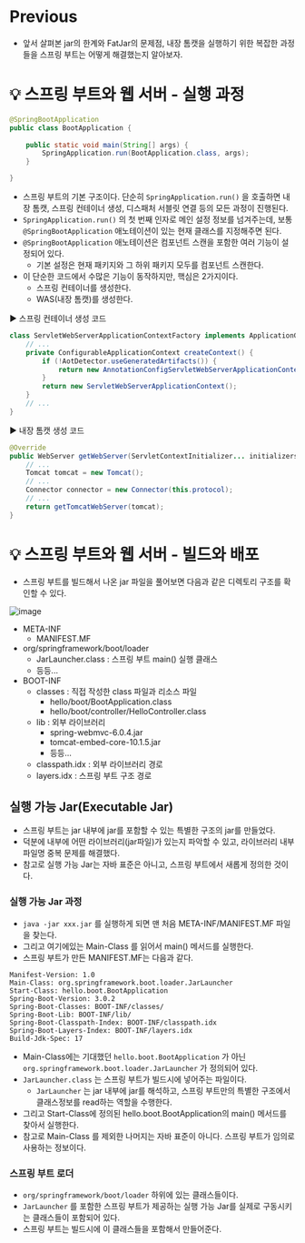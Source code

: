 # Previous
- 앞서 살펴본 jar의 한계와 FatJar의 문제점, 내장 톰캣을 실행하기 위한 복잡한 과정들을 스프링 부트는 어떻게 해결했는지 알아보자.
  
# 💡 스프링 부트와 웹 서버 - 실행 과정
```java
@SpringBootApplication
public class BootApplication {
    
    public static void main(String[] args) {
        SpringApplication.run(BootApplication.class, args);
    }

}
```
- 스프링 부트의 기본 구조이다. 단순히 `SpringApplication.run()` 을 호출하면 내장 톰캣, 스프링 컨테이너 생성, 디스패처 서블릿 연결 등의 모든 과정이 진행된다.
- `SpringApplication.run()` 의 첫 번째 인자로 메인 설정 정보를 넘겨주는데, 보통 `@SpringBootApplication` 애노테이션이 있는 현재 클래스를 지정해주면 된다.
- `@SpringBootApplication` 애노테이션은 컴포넌트 스캔을 포함한 여러 기능이 설정되어 있다.
  - 기본 설정은 현재 패키지와 그 하위 패키지 모두를 컴포넌트 스캔한다.
- 이 단순한 코드에서 수많은 기능이 동작하지만, 핵심은 2가지이다.
  - 스프링 컨테이너를 생성한다.
  - WAS(내장 톰캣)를 생성한다.

▶️ 스프링 컨테이너 생성 코드
```java
class ServletWebServerApplicationContextFactory implements ApplicationContextFactory {
    // ...
    private ConfigurableApplicationContext createContext() {
        if (!AotDetector.useGeneratedArtifacts()) {
            return new AnnotationConfigServletWebServerApplicationContext();
        }
        return new ServletWebServerApplicationContext();
    }
    // ...
}
```

▶️ 내장 톰캣 생성 코드
```java
@Override
public WebServer getWebServer(ServletContextInitializer... initializers) {
    // ...
    Tomcat tomcat = new Tomcat();
    // ...
    Connector connector = new Connector(this.protocol);
    // ...
    return getTomcatWebServer(tomcat);
}
```

# 💡 스프링 부트와 웹 서버 - 빌드와 배포
- 스프링 부트를 빌드해서 나온 jar 파일을 풀어보면 다음과 같은 디렉토리 구조를 확인할 수 있다.

![image](https://github.com/shin-je-woo/TIL/assets/39439576/77f494b0-e6ce-4ed2-ab7d-3d8fc5eabe7f)

- META-INF
  - MANIFEST.MF
- org/springframework/boot/loader
  - JarLauncher.class : 스프링 부트 main() 실행 클래스
  - 등등...
- BOOT-INF
  - classes : 직접 작성한 class 파일과 리소스 파일
    - hello/boot/BootApplication.class
    - hello/boot/controller/HelloController.class
  - lib : 외부 라이브러리
    - spring-webmvc-6.0.4.jar
    - tomcat-embed-core-10.1.5.jar
    - 등등...
  - classpath.idx : 외부 라이브러리 경로
  - layers.idx : 스프링 부트 구조 경로
 
## 실행 가능 Jar(Executable Jar)
- 스프링 부트는  jar 내부에 jar를 포함할 수 있는 특별한 구조의 jar를 만들었다.
- 덕분에 내부에 어떤 라이브러리(jar파일)가 있는지 파악할 수 있고, 라이브러리 내부 파일명 중복 문제를 해결했다.
- 참고로 실행 가능 Jar는 자바 표준은 아니고, 스프링 부트에서 새롭게 정의한 것이다.

### 실행 가능 Jar 과정
- `java -jar xxx.jar` 를 실행하게 되면 맨 처음 META-INF/MANIFEST.MF 파일을 찾는다.
- 그리고 여기에있는 Main-Class 를 읽어서 main() 메서드를 실행한다.
- 스프링 부트가 만든 MANIFEST.MF는 다음과 같다.
```
Manifest-Version: 1.0
Main-Class: org.springframework.boot.loader.JarLauncher
Start-Class: hello.boot.BootApplication
Spring-Boot-Version: 3.0.2
Spring-Boot-Classes: BOOT-INF/classes/
Spring-Boot-Lib: BOOT-INF/lib/
Spring-Boot-Classpath-Index: BOOT-INF/classpath.idx
Spring-Boot-Layers-Index: BOOT-INF/layers.idx
Build-Jdk-Spec: 17
```
- Main-Class에는 기대했던 `hello.boot.BootApplication` 가 아닌 `org.springframework.boot.loader.JarLauncher` 가 정의되어 있다.
- `JarLauncher.class` 는 스프링 부트가 빌드시에 넣어주는 파일이다.
  - `JarLauncher` 는 jar 내부에 jar를 해석하고, 스프링 부트만의 특별한 구조에서 클래스정보를 read하는 역할을 수행한다.
- 그리고 Start-Class에 정의된 hello.boot.BootApplication의 main() 메서드를 찾아서 실행한다.
- 참고로 Main-Class 를 제외한 나머지는 자바 표준이 아니다. 스프링 부트가 임의로 사용하는 정보이다.

### 스프링 부트 로더
- `org/springframework/boot/loader` 하위에 있는 클래스들이다.
- `JarLauncher` 를 포함한 스프링 부트가 제공하는 실행 가능 Jar를 실제로 구동시키는 클래스들이 포함되어 있다.
- 스프링 부트는 빌드시에 이 클래스들을 포함해서 만들어준다.

